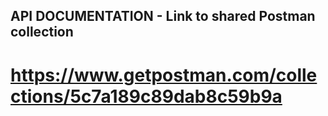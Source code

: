 ## API DOCUMENTATION - Link to shared Postman collection

# https://www.getpostman.com/collections/5c7a189c89dab8c59b9a